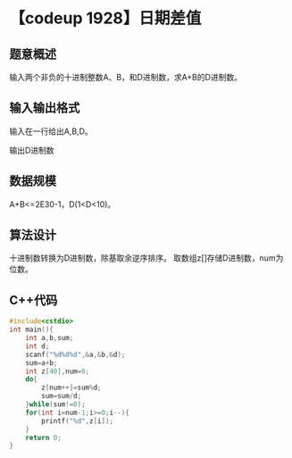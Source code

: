 # 【codeup 1928】日期差值

## 题意概述

输入两个非负的十进制整数A、B，和D进制数，求A+B的D进制数。

## 输入输出格式

输入在一行给出A,B,D。

输出D进制数

## 数据规模

A+B<=2E30-1，D(1<D<10)。

## 算法设计

十进制数转换为D进制数，除基取余逆序排序。
取数组z[]存储D进制数，num为位数。

## C++代码

```cpp
#include<cstdio>
int main(){
    int a,b,sum;
    int d;
    scanf("%d%d%d",&a,&b,&d);
    sum=a+b;
    int z[40],num=0;
    do{
        z[num++]=sum%d;
        sum=sum/d;
    }while(sum!=0);
    for(int i=num-1;i>=0;i--){
        printf("%d",z[i]);
    }
    return 0;
}
```
